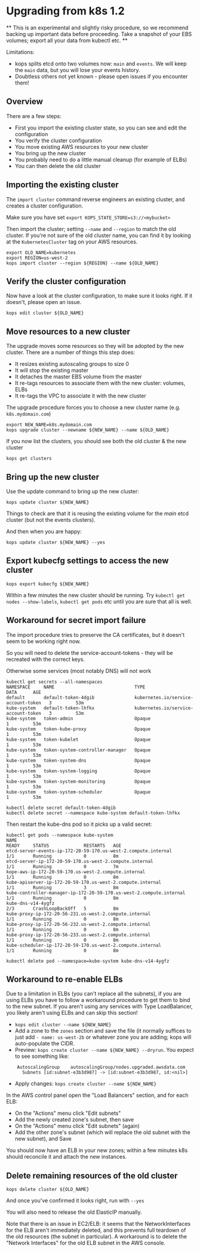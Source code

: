 # Upgrading from k8s 1.2

** This is an experimental and slightly risky procedure, so we recommend backing up important data before proceeding. 
Take a snapshot of your EBS volumes; export all your data from kubectl etc. **

Limitations:

* kops splits etcd onto two volumes now: `main` and `events`.  We will keep the `main` data, but
  you will lose your events history.
* Doubtless others not yet known - please open issues if you encounter them!

## Overview

There are a few steps:

* First you import the existing cluster state, so you can see and edit the configuration
* You verify the cluster configuration
* You move existing AWS resources to your new cluster
* You bring up the new cluster
* You probably need to do a little manual cleanup (for example of ELBs)
* You can then delete the old cluster

## Importing the existing cluster

The `import cluster` command reverse engineers an existing cluster, and creates a cluster
configuration.

Make sure you have set `export KOPS_STATE_STORE=s3://<mybucket>`

Then import the cluster; setting `--name` and `--region` to match the old cluster.   If you're not sure
of the old cluster name, you can find it by looking at the `KubernetesCluster` tag on your AWS resources.

```
export OLD_NAME=kubernetes
export REGION=us-west-2
kops import cluster --region ${REGION} --name ${OLD_NAME}
```

## Verify the cluster configuration

Now have a look at the cluster configuration, to make sure it looks right.  If it doesn't, please
open an issue.

```
kops edit cluster ${OLD_NAME}
````

## Move resources to a new cluster

The upgrade moves some resources so they will be adopted by the new cluster.  There are a number of things
this step does:

* It resizes existing autoscaling groups to size 0
* It will stop the existing master
* It detaches the master EBS volume from the master
* It re-tags resources to associate them with the new cluster: volumes, ELBs
* It re-tags the VPC to associate it with the new cluster

The upgrade procedure forces you to choose a new cluster name (e.g. `k8s.mydomain.com`)

```
export NEW_NAME=k8s.mydomain.com
kops upgrade cluster --newname ${NEW_NAME} --name ${OLD_NAME}
```

If you now list the clusters, you should see both the old cluster & the new cluster

```kops get clusters```

## Bring up the new cluster

Use the update command to bring up the new cluster:

```
kops update cluster ${NEW_NAME}
```

Things to check are that it is reusing the existing volume for the _main_ etcd cluster (but not the events clusters).

And then when you are happy:

```
kops update cluster ${NEW_NAME} --yes
```


## Export kubecfg settings to access the new cluster

```
kops export kubecfg ${NEW_NAME}
```

Within a few minutes the new cluster should be running.  Try `kubectl get nodes --show-labels`, `kubectl get pods` etc until you are sure that all is well.

## Workaround for secret import failure

The import procedure tries to preserve the CA certificates, but it doesn't seem to be working right now.

So you will need to delete the service-account-tokens - they will be recreated with the correct keys.

Otherwise some services (most notably DNS) will not work


```
kubectl get secrets --all-namespaces
NAMESPACE     NAME                              TYPE                                  DATA      AGE
default       default-token-4dgib               kubernetes.io/service-account-token   3         53m
kube-system   default-token-lhfkx               kubernetes.io/service-account-token   3         53m
kube-system   token-admin                       Opaque                                1         53m
kube-system   token-kube-proxy                  Opaque                                1         53m
kube-system   token-kubelet                     Opaque                                1         53m
kube-system   token-system-controller-manager   Opaque                                1         53m
kube-system   token-system-dns                  Opaque                                1         53m
kube-system   token-system-logging              Opaque                                1         53m
kube-system   token-system-monitoring           Opaque                                1         53m
kube-system   token-system-scheduler            Opaque                                1         53m
```

```
kubectl delete secret default-token-4dgib
kubectl delete secret --namespace kube-system default-token-lhfkx
```

Then restart the kube-dns pod so it picks up a valid secret:

```
kubectl get pods --namespace kube-system
NAME                                                                  READY     STATUS             RESTARTS   AGE
etcd-server-events-ip-172-20-59-170.us-west-2.compute.internal        1/1       Running            0          8m
etcd-server-ip-172-20-59-170.us-west-2.compute.internal               1/1       Running            0          7m
kope-aws-ip-172-20-59-170.us-west-2.compute.internal                  1/1       Running            0          8m
kube-apiserver-ip-172-20-59-170.us-west-2.compute.internal            1/1       Running            3          8m
kube-controller-manager-ip-172-20-59-170.us-west-2.compute.internal   1/1       Running            0          8m
kube-dns-v14-4ygfz                                                    2/3       CrashLoopBackOff   5          8m
kube-proxy-ip-172-20-56-231.us-west-2.compute.internal                1/1       Running            0          8m
kube-proxy-ip-172-20-56-232.us-west-2.compute.internal                1/1       Running            0          8m
kube-proxy-ip-172-20-56-233.us-west-2.compute.internal                1/1       Running            0          8m
kube-scheduler-ip-172-20-59-170.us-west-2.compute.internal            1/1       Running            0          8m
```

```
kubectl delete pod --namespace=kube-system kube-dns-v14-4ygfz
```

## Workaround to re-enable ELBs

Due to a limitation in ELBs (you can't replace all the subnets), if you are using ELBs you have to follow a
workaround procedure to get them to bind to the new subnet.   If you aren't using any services with Type
LoadBalancer, you likely aren't using ELBs and can skip this section!

* `kops edit cluster --name ${NEW_NAME}`
* Add a zone to the `zones` section and save the file (it normally suffices to just add `- name: us-west-2b` or whatever
  zone you are adding; kops will auto-populate the CIDR.
* Preview: `kops create cluster --name ${NEW_NAME} --dryrun`.  You expect to see something like:
```
    AutoscalingGroup    autoscalingGroup/nodes.upgraded.awsdata.com
      Subnets [id:subnet-e3b3d987] -> [id:subnet-e3b3d987, id:<nil>]
```
* Apply changes: `kops create cluster --name ${NEW_NAME}`

In the AWS control panel open the "Load Balancers" section, and for each ELB: 
* On the "Actions" menu click "Edit subnets"
* Add the newly created zone's subnet, then save
* On the "Actions" menu click "Edit subnets" (again)
* Add the other zone's subnet (which will replace the old subnet with the new subnet), and Save

You should now have an ELB in your new zones; within a few minutes k8s should reconcile it and attach the new instances.

## Delete remaining resources of the old cluster

```
kops delete cluster ${OLD_NAME}
```

And once you've confirmed it looks right, run with `--yes`

You will also need to release the old ElasticIP manually.

Note that there is an issue in EC2/ELB: it seems that the NetworkInterfaces for the ELB aren't immediately deleted,
and this prevents full teardown of the old resources (the subnet in particular).  A workaround is to delete
the "Network Interfaces" for the old ELB subnet in the AWS console.
